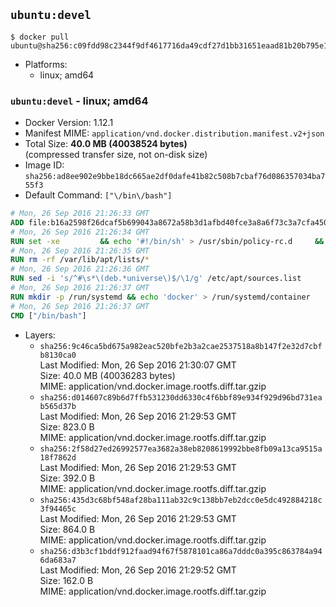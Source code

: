 ## `ubuntu:devel`

```console
$ docker pull ubuntu@sha256:c09fdd98c2344f9df4617716da49cdf27d1bb31651eaad81b20b795e1e206ab8
```

-	Platforms:
	-	linux; amd64

### `ubuntu:devel` - linux; amd64

-	Docker Version: 1.12.1
-	Manifest MIME: `application/vnd.docker.distribution.manifest.v2+json`
-	Total Size: **40.0 MB (40038524 bytes)**  
	(compressed transfer size, not on-disk size)
-	Image ID: `sha256:ad8ee902e9bbe18dc665ae2df0dafe41b82c508b7cbaf76d086357034ba755f3`
-	Default Command: `["\/bin\/bash"]`

```dockerfile
# Mon, 26 Sep 2016 21:26:33 GMT
ADD file:b16a2598f26dcaf5b699043a8672a58b3d1afbd40fce3a8a6f73c3a7cfa45069 in / 
# Mon, 26 Sep 2016 21:26:34 GMT
RUN set -xe 		&& echo '#!/bin/sh' > /usr/sbin/policy-rc.d 	&& echo 'exit 101' >> /usr/sbin/policy-rc.d 	&& chmod +x /usr/sbin/policy-rc.d 		&& dpkg-divert --local --rename --add /sbin/initctl 	&& cp -a /usr/sbin/policy-rc.d /sbin/initctl 	&& sed -i 's/^exit.*/exit 0/' /sbin/initctl 		&& echo 'force-unsafe-io' > /etc/dpkg/dpkg.cfg.d/docker-apt-speedup 		&& echo 'DPkg::Post-Invoke { "rm -f /var/cache/apt/archives/*.deb /var/cache/apt/archives/partial/*.deb /var/cache/apt/*.bin || true"; };' > /etc/apt/apt.conf.d/docker-clean 	&& echo 'APT::Update::Post-Invoke { "rm -f /var/cache/apt/archives/*.deb /var/cache/apt/archives/partial/*.deb /var/cache/apt/*.bin || true"; };' >> /etc/apt/apt.conf.d/docker-clean 	&& echo 'Dir::Cache::pkgcache ""; Dir::Cache::srcpkgcache "";' >> /etc/apt/apt.conf.d/docker-clean 		&& echo 'Acquire::Languages "none";' > /etc/apt/apt.conf.d/docker-no-languages 		&& echo 'Acquire::GzipIndexes "true"; Acquire::CompressionTypes::Order:: "gz";' > /etc/apt/apt.conf.d/docker-gzip-indexes 		&& echo 'Apt::AutoRemove::SuggestsImportant "false";' > /etc/apt/apt.conf.d/docker-autoremove-suggests
# Mon, 26 Sep 2016 21:26:35 GMT
RUN rm -rf /var/lib/apt/lists/*
# Mon, 26 Sep 2016 21:26:36 GMT
RUN sed -i 's/^#\s*\(deb.*universe\)$/\1/g' /etc/apt/sources.list
# Mon, 26 Sep 2016 21:26:37 GMT
RUN mkdir -p /run/systemd && echo 'docker' > /run/systemd/container
# Mon, 26 Sep 2016 21:26:37 GMT
CMD ["/bin/bash"]
```

-	Layers:
	-	`sha256:9c46ca5bd675a982eac520bfe2b3a2cae2537518a8b147f2e32d7cbfb8130ca0`  
		Last Modified: Mon, 26 Sep 2016 21:30:07 GMT  
		Size: 40.0 MB (40036283 bytes)  
		MIME: application/vnd.docker.image.rootfs.diff.tar.gzip
	-	`sha256:d014607c89b6d7ffb531230dd6330c4f6bbf89e934f929d96bd731eab565d37b`  
		Last Modified: Mon, 26 Sep 2016 21:29:53 GMT  
		Size: 823.0 B  
		MIME: application/vnd.docker.image.rootfs.diff.tar.gzip
	-	`sha256:2f58d27ed26992577ea3682a38eb8208619992bbe8fb09a13ca9515a18f7862d`  
		Last Modified: Mon, 26 Sep 2016 21:29:53 GMT  
		Size: 392.0 B  
		MIME: application/vnd.docker.image.rootfs.diff.tar.gzip
	-	`sha256:435d3c68bf548af28ba111ab32c9c138bb7eb2dcc0e5dc492884218c3f94465c`  
		Last Modified: Mon, 26 Sep 2016 21:29:53 GMT  
		Size: 864.0 B  
		MIME: application/vnd.docker.image.rootfs.diff.tar.gzip
	-	`sha256:d3b3cf1bddf912faad94f67f5878101ca86a7dddc0a395c863784a946da683a7`  
		Last Modified: Mon, 26 Sep 2016 21:29:52 GMT  
		Size: 162.0 B  
		MIME: application/vnd.docker.image.rootfs.diff.tar.gzip
